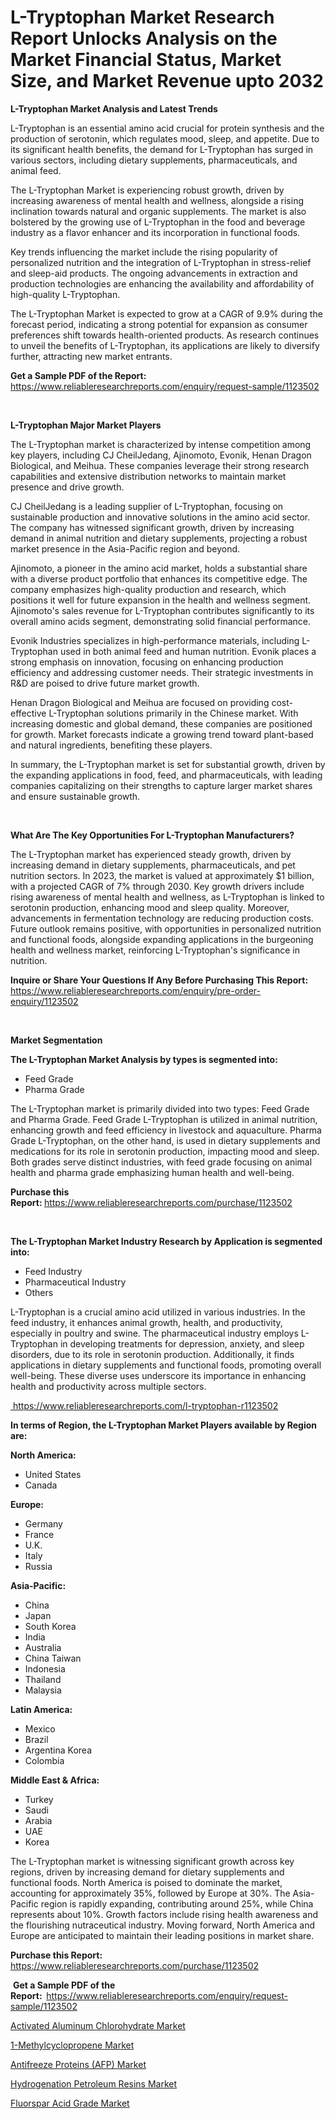 <p><h1>L-Tryptophan Market Research Report Unlocks Analysis on the Market Financial Status, Market Size, and Market Revenue upto 2032</h1></p><p><strong>L-Tryptophan Market Analysis and Latest Trends</strong></p>
<p><p>L-Tryptophan is an essential amino acid crucial for protein synthesis and the production of serotonin, which regulates mood, sleep, and appetite. Due to its significant health benefits, the demand for L-Tryptophan has surged in various sectors, including dietary supplements, pharmaceuticals, and animal feed.</p><p>The L-Tryptophan Market is experiencing robust growth, driven by increasing awareness of mental health and wellness, alongside a rising inclination towards natural and organic supplements. The market is also bolstered by the growing use of L-Tryptophan in the food and beverage industry as a flavor enhancer and its incorporation in functional foods.</p><p>Key trends influencing the market include the rising popularity of personalized nutrition and the integration of L-Tryptophan in stress-relief and sleep-aid products. The ongoing advancements in extraction and production technologies are enhancing the availability and affordability of high-quality L-Tryptophan.</p><p>The L-Tryptophan Market is expected to grow at a CAGR of 9.9% during the forecast period, indicating a strong potential for expansion as consumer preferences shift towards health-oriented products. As research continues to unveil the benefits of L-Tryptophan, its applications are likely to diversify further, attracting new market entrants.</p></p>
<p><strong>Get a Sample PDF of the Report:&nbsp;</strong> <a href="https://www.reliableresearchreports.com/enquiry/request-sample/1123502?utm_campaign=10&utm_medium=2&utm_source=Github&utm_content=ia&utm_term=05022025&utm_id=l-tryptophan">https://www.reliableresearchreports.com/enquiry/request-sample/1123502</a></p>
<p>&nbsp;</p>
<p><strong>L-Tryptophan Major Market Players</strong></p>
<p><p>The L-Tryptophan market is characterized by intense competition among key players, including CJ CheilJedang, Ajinomoto, Evonik, Henan Dragon Biological, and Meihua. These companies leverage their strong research capabilities and extensive distribution networks to maintain market presence and drive growth.</p><p>CJ CheilJedang is a leading supplier of L-Tryptophan, focusing on sustainable production and innovative solutions in the amino acid sector. The company has witnessed significant growth, driven by increasing demand in animal nutrition and dietary supplements, projecting a robust market presence in the Asia-Pacific region and beyond.</p><p>Ajinomoto, a pioneer in the amino acid market, holds a substantial share with a diverse product portfolio that enhances its competitive edge. The company emphasizes high-quality production and research, which positions it well for future expansion in the health and wellness segment. Ajinomoto's sales revenue for L-Tryptophan contributes significantly to its overall amino acids segment, demonstrating solid financial performance.</p><p>Evonik Industries specializes in high-performance materials, including L-Tryptophan used in both animal feed and human nutrition. Evonik places a strong emphasis on innovation, focusing on enhancing production efficiency and addressing customer needs. Their strategic investments in R&D are poised to drive future market growth.</p><p>Henan Dragon Biological and Meihua are focused on providing cost-effective L-Tryptophan solutions primarily in the Chinese market. With increasing domestic and global demand, these companies are positioned for growth. Market forecasts indicate a growing trend toward plant-based and natural ingredients, benefiting these players.</p><p>In summary, the L-Tryptophan market is set for substantial growth, driven by the expanding applications in food, feed, and pharmaceuticals, with leading companies capitalizing on their strengths to capture larger market shares and ensure sustainable growth.</p></p>
<p>&nbsp;</p>
<p><strong>What Are The Key Opportunities For L-Tryptophan Manufacturers?</strong></p>
<p><p>The L-Tryptophan market has experienced steady growth, driven by increasing demand in dietary supplements, pharmaceuticals, and pet nutrition sectors. In 2023, the market is valued at approximately $1 billion, with a projected CAGR of 7% through 2030. Key growth drivers include rising awareness of mental health and wellness, as L-Tryptophan is linked to serotonin production, enhancing mood and sleep quality. Moreover, advancements in fermentation technology are reducing production costs. Future outlook remains positive, with opportunities in personalized nutrition and functional foods, alongside expanding applications in the burgeoning health and wellness market, reinforcing L-Tryptophan's significance in nutrition.</p></p>
<p><strong>Inquire or Share Your Questions If Any Before Purchasing This Report:</strong> <a href="https://www.reliableresearchreports.com/enquiry/pre-order-enquiry/1123502?utm_campaign=10&utm_medium=2&utm_source=Github&utm_content=ia&utm_term=05022025&utm_id=l-tryptophan">https://www.reliableresearchreports.com/enquiry/pre-order-enquiry/1123502</a></p>
<p>&nbsp;</p>
<p><strong>Market Segmentation</strong></p>
<p><strong>The L-Tryptophan Market Analysis by types is segmented into:</strong></p>
<p><ul><li>Feed Grade</li><li>Pharma Grade</li></ul></p>
<p><p>The L-Tryptophan market is primarily divided into two types: Feed Grade and Pharma Grade. Feed Grade L-Tryptophan is utilized in animal nutrition, enhancing growth and feed efficiency in livestock and aquaculture. Pharma Grade L-Tryptophan, on the other hand, is used in dietary supplements and medications for its role in serotonin production, impacting mood and sleep. Both grades serve distinct industries, with feed grade focusing on animal health and pharma grade emphasizing human health and well-being.</p></p>
<p><strong>Purchase this Report:&nbsp;</strong><a href="https://www.reliableresearchreports.com/purchase/1123502?utm_campaign=10&utm_medium=2&utm_source=Github&utm_content=ia&utm_term=05022025&utm_id=l-tryptophan">https://www.reliableresearchreports.com/purchase/1123502</a></p>
<p>&nbsp;</p>
<p><strong>The L-Tryptophan Market Industry Research by Application is segmented into:</strong></p>
<p><ul><li>Feed Industry</li><li>Pharmaceutical Industry</li><li>Others</li></ul></p>
<p><p>L-Tryptophan is a crucial amino acid utilized in various industries. In the feed industry, it enhances animal growth, health, and productivity, especially in poultry and swine. The pharmaceutical industry employs L-Tryptophan in developing treatments for depression, anxiety, and sleep disorders, due to its role in serotonin production. Additionally, it finds applications in dietary supplements and functional foods, promoting overall well-being. These diverse uses underscore its importance in enhancing health and productivity across multiple sectors.</p></p>
<p><a href="https://www.reliableresearchreports.com/l-tryptophan-r1123502?utm_campaign=10&utm_medium=2&utm_source=Github&utm_content=ia&utm_term=05022025&utm_id=l-tryptophan">&nbsp;https://www.reliableresearchreports.com/l-tryptophan-r1123502</a></p>
<p><strong>In terms of Region, the L-Tryptophan Market Players available by Region are:</strong></p>
<p>
    <p> <strong> North America: </strong>
        <ul>
            <li>United States</li>
            <li>Canada</li>
        </ul>
        </p> 
    <p> <strong> Europe: </strong>
        <ul>
            <li>Germany</li>
            <li>France</li>
            <li>U.K.</li>
            <li>Italy</li>
            <li>Russia</li>
        </ul>
        </p> 
    <p> <strong> Asia-Pacific: </strong>
        <ul>
            <li>China</li>
            <li>Japan</li>
            <li>South Korea</li>
            <li>India</li>
            <li>Australia</li>
            <li>China Taiwan</li>
            <li>Indonesia</li>
            <li>Thailand</li>
            <li>Malaysia</li>
        </ul>
        </p> 
    <p> <strong> Latin America: </strong>
        <ul>
            <li>Mexico</li>
            <li>Brazil</li>
            <li>Argentina Korea</li>
            <li>Colombia</li>
        </ul>
        </p> 
    <p> <strong> Middle East & Africa: </strong>
        <ul>
            <li>Turkey</li>
            <li>Saudi</li>
            <li>Arabia</li>
            <li>UAE</li>
            <li>Korea</li>
        </ul>
    </p>
    </p>
<p><p>The L-Tryptophan market is witnessing significant growth across key regions, driven by increasing demand for dietary supplements and functional foods. North America is poised to dominate the market, accounting for approximately 35%, followed by Europe at 30%. The Asia-Pacific region is rapidly expanding, contributing around 25%, while China represents about 10%. Growth factors include rising health awareness and the flourishing nutraceutical industry. Moving forward, North America and Europe are anticipated to maintain their leading positions in market share.</p></p>
<p><strong>Purchase this Report: </strong><a href="https://www.reliableresearchreports.com/purchase/1123502?utm_campaign=10&utm_medium=2&utm_source=Github&utm_content=ia&utm_term=05022025&utm_id=l-tryptophan">https://www.reliableresearchreports.com/purchase/1123502</a></p>
<p>&nbsp;<strong>Get a Sample PDF of the Report:&nbsp;&nbsp;</strong><a href="https://www.reliableresearchreports.com/enquiry/request-sample/1123502?utm_campaign=10&utm_medium=2&utm_source=Github&utm_content=ia&utm_term=05022025&utm_id=l-tryptophan">https://www.reliableresearchreports.com/enquiry/request-sample/1123502</a></p>
<p><strong></strong></p>
<p><p><a href="https://github.com/waverlyam689/Market-Research-Report-List-1/blob/main/activated-aluminum-chlorohydrate-market.md?utm_campaign=10&utm_medium=2&utm_source=Github&utm_content=ia&utm_term=05022025&utm_id=l-tryptophan">Activated Aluminum Chlorohydrate Market</a></p><p><a href="https://github.com/domoniqueluoma76/Market-Research-Report-List-1/blob/main/1-methylcyclopropene-market.md?utm_campaign=10&utm_medium=2&utm_source=Github&utm_content=ia&utm_term=05022025&utm_id=l-tryptophan">1-Methylcyclopropene Market</a></p><p><a href="https://github.com/leopardmicheal7019/Market-Research-Report-List-1/blob/main/antifreeze-proteins-afp-market.md?utm_campaign=10&utm_medium=2&utm_source=Github&utm_content=ia&utm_term=05022025&utm_id=l-tryptophan">Antifreeze Proteins (AFP) Market</a></p><p><a href="https://github.com/barnickclara79/Market-Research-Report-List-1/blob/main/hydrogenation-petroleum-resins-market.md?utm_campaign=10&utm_medium=2&utm_source=Github&utm_content=ia&utm_term=05022025&utm_id=l-tryptophan">Hydrogenation Petroleum Resins Market</a></p><p><a href="https://github.com/tselahiara/Market-Research-Report-List-1/blob/main/fluorspar-acid-grade-market.md?utm_campaign=10&utm_medium=2&utm_source=Github&utm_content=ia&utm_term=05022025&utm_id=l-tryptophan">Fluorspar Acid Grade Market</a></p></p>